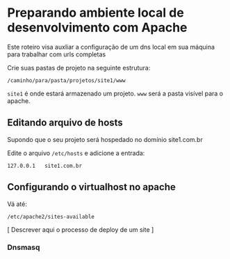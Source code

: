 # Preparando ambiente local de desenvolvimento com Apache

Este roteiro visa auxliar a configuração de um dns local em sua máquina para trabalhar com urls completas

Crie suas pastas de projeto na seguinte estrutura:

    /caminho/para/pasta/projetos/site1/www

`site1` é onde estará armazenado um projeto. `www` será a pasta visível para o apache.

## Editando arquivo de hosts

Supondo que o seu projeto será hospedado no domínio site1.com.br

Edite o arquivo `/etc/hosts` e adicione a entrada:

    127.0.0.1   site1.com.br

## Configurando o virtualhost no apache

Vá até:

    /etc/apache2/sites-available


[ Descrever aqui o processo de deploy de um site ]

### Dnsmasq


